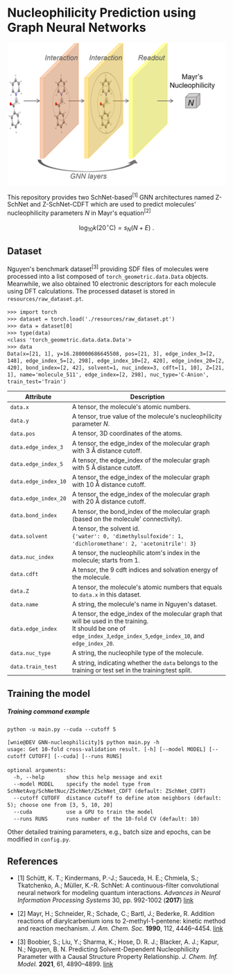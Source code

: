 # Nucleophilicity Prediction using Graph Neural Networks

![screenshot](toc.png)

This repository provides two SchNet-based<sup>[1]</sup> GNN architectures named Z-SchNet and Z-SchNet-CDFT which are
used to predict molecules' nucleophilicity parameters $N$ in Mayr's equation<sup>[2]</sup>

$$\mathrm{log}_{10} k(20^\circ \mathrm{C}) = s_N(N+E) \ .$$

## Dataset

Nguyen's benchmark dataset<sup>[3]</sup> providing SDF files of molecules were processed into a list composed
of `torch_geometric.data.Data` objects.
Meanwhile, we also obtained 10 electronic descriptors for each molecule using DFT calculations. The processed dataset is
stored in `resources/raw_dataset.pt`.

```
>>> import torch
>>> dataset = torch.load('./resources/raw_dataset.pt')
>>> data = dataset[0]
>>> type(data)
<class 'torch_geometric.data.data.Data'>
>>> data
Data(x=[21, 1], y=16.280000686645508, pos=[21, 3], edge_index_3=[2, 148], edge_index_5=[2, 298], edge_index_10=[2, 420], edge_index_20=[2, 420], bond_index=[2, 42], solvent=1, nuc_index=3, cdft=[1, 10], Z=[21, 1], name='molecule_511', edge_index=[2, 298], nuc_type='C-Anion', train_test='Train')
```

| Attribute            | Description                                                                                                                                                                     |
|----------------------|---------------------------------------------------------------------------------------------------------------------------------------------------------------------------------|
| `data.x`             | A tensor, the molecule's atomic numbers.                                                                                                                                        |
| `data.y`             | A tensor, true value of the molecule's nucleophilicity parameter *N*.                                                                                                           |
| `data.pos`           | A tensor, 3D coordinates of the atoms.                                                                                                                                          |
| `data.edge_index_3`  | A tensor, the edge_index of the molecular graph with 3 Å distance cutoff.                                                                                                       |
| `data.edge_index_5`  | A tensor, the edge_index of the molecular graph with 5 Å distance cutoff.                                                                                                       |
| `data.edge_index_10` | A tensor, the edge_index of the molecular graph with 10 Å distance cutoff.                                                                                                      |
| `data.edge_index_20` | A tensor, the edge_index of the molecular graph with 20 Å distance cutoff.                                                                                                      |
| `data.bond_index`    | A tensor, the bond_index of the molecular graph (based on the molecule' connectivity).                                                                                          |
| `data.solvent`       | A tensor, the solvent id. <br/>`{'water': 0, 'dimethylsulfoxide': 1, 'dichloromethane': 2, 'acetonitrile': 3}`                                                                  |
| `data.nuc_index`     | A tensor, the nucleophilic atom's index in the molecule; starts from 1.                                                                                                         |
| `data.cdft`          | A tensor, the 9 cdft indices and solvation energy of the molecule.                                                                                                              |
| `data.Z`             | A tensor, the molecule's atomic numbers that equals to `data.x` in this dataset.                                                                                                |
| `data.name`          | A string, the molecule's name in Nguyen's dataset.                                                                                                                              |
| `data.edge_index`    | A tensor, the edge_index of the molecular graph that will be used in the training. <br/>It should be one of `edge_index_3`,`edge_index_5`,`edge_index_10`, and `edge_index_20`. |
| `data.nuc_type`      | A string, the nucleophile type of the molecule.                                                                                                                                 |
| `data.train_test`    | A string, indicating whether the `data` belongs to the training or test set in the training:test split.                                                                         |



## Training the model

##### Training command example

`python -u main.py --cuda --cutoff 5`

```
[wnie@DEV GNN-nucleophilicity]$ python main.py -h
usage: Get 10-fold cross-validation result. [-h] [--model MODEL] [--cutoff CUTOFF] [--cuda] [--runs RUNS]

optional arguments:
  -h, --help       show this help message and exit
  --model MODEL    specify the model type from SchNetAvg/SchNetNuc/ZSchNet/ZSchNet_CDFT (default: ZSchNet_CDFT)
  --cutoff CUTOFF  distance cutoff to define atom neighbors (default: 5); choose one from [3, 5, 10, 20]
  --cuda           use a GPU to train the model
  --runs RUNS      runs number of the 10-fold CV (default: 10)
```

Other detailed training parameters, e.g., batch size and epochs, can be modified in `config.py`.

## References

* [1] Schütt, K. T.; Kindermans, P.-J.; Sauceda, H. E.; Chmiela, S.; Tkatchenko, A.; Müller, K.-R.
  SchNet: A continuous-filter convolutional neural network for modeling quantum interactions.
  *Advances in Neural Information Processing Systems* 30, pp. 992-1002 
  (**2017**) [link](http://papers.nips.cc/paper/6700-schnet-a-continuous-filter-convolutional-neural-network-for-modeling-quantum-interactions)

* [2] Mayr, H.; Schneider, R.; Schade, C.; Bartl, J.; Bederke, R.
  Addition reactions of diarylcarbenium ions to 2-methyl-1-pentene: kinetic method and reaction mechanism.
  *J. Am. Chem. Soc.* **1990**, 112, 4446–4454. [link](https://pubs.acs.org/doi/10.1021/ja00167a049)

* [3] Boobier, S.; Liu, Y.; Sharma, K.; Hose, D. R. J.; Blacker, A. J.; Kapur, N.; Nguyen, B. N.
  Predicting Solvent-Dependent Nucleophilicity Parameter with a Causal Structure Property Relationship.
  *J. Chem. Inf. Model.* **2021**, 61, 4890–4899. [link](https://pubs.acs.org/doi/10.1021/acs.jcim.1c00610)
